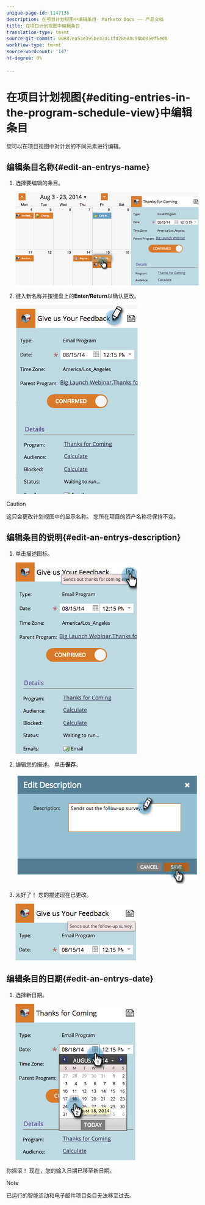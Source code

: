 ```yaml
---
unique-page-id: 1147136
description: 在项目计划视图中编辑条目- Marketo Docs —— 产品文档
title: 在项目计划视图中编辑条目
translation-type: tm+mt
source-git-commit: 00887ea53e395bea3a11fd28e0ac98b085ef6ed8
workflow-type: tm+mt
source-wordcount: '147'
ht-degree: 0%

---
```



# 在项目计划视图{#editing-entries-in-the-program-schedule-view}中编辑条目

您可以在项目视图中对计划的不同元素进行编辑。

## 编辑条目名称{#edit-an-entrys-name}

1. 选择要编辑的条目。

   ![](assets/image2014-9-18-18-3a1-3a36.png)

1. 键入新名称并按键盘上的&#x200B;**Enter/Return**&#x200B;以确认更改。

   ![](assets/image2014-9-18-18-3a1-3a53.png)

>[!CAUTION]
>
>这只会更改计划视图中的显示名称。 您所在项目的资产名称将保持不变。

## 编辑条目的说明{#edit-an-entrys-description}

1. 单击描述图标。

   ![](assets/image2014-9-18-18-3a3-3a7.png)

1. 编辑您的描述。 单击&#x200B;**保存**。

   ![](assets/image2014-9-18-18-3a3-3a22.png)

1. 太好了！ 您的描述现在已更改。

   ![](assets/image2014-9-18-18-3a3-3a48.png)

## 编辑条目的日期{#edit-an-entrys-date}

1. 选择新日期。

   ![](assets/image2014-9-18-18-3a4-3a39.png)

你摇滚！ 现在，您的输入日期已移至新日期。

>[!NOTE]
>
> 已运行的智能活动和电子邮件项目条目无法移至过去。

